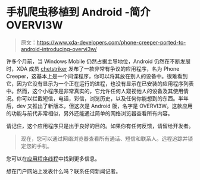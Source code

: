 # 手机爬虫移植到 Android -简介 OVERVI3W

> 原文：<https://www.xda-developers.com/phone-creeper-ported-to-android-introducing-overvi3w/>

许多个月前，当 Windows Mobile 仍然占据主导地位，Android 仍然在不断发展时，XDA 成员 [chetstriker](http://forum.xda-developers.com/member.php?u=876347) 发布了一款非常有争议的应用程序，名为 Phone Creeper，这基本上是一个间谍程序，你可以将其放在别人的设备中。很难看到它，因为它没有显示为一个正在运行的进程，也没有显示在已安装的应用程序列表中。然而，这个小程序是非常真实的，它允许任何人窥视他人的设备及其使用情况。你可以拦截短信，电话，彩信，浏览历史，以及任何你能想到的东西。半年后，dev 又推出了新版本，但这次是 Android 版，名字是 OVERVI3W。这款应用的功能与前代非常相似，另外还能通过简单的网络浏览器查看所有内容。

请记住，这个应用程序只是出于良好的目的。如果你有任何反馈，请留给开发者。

> 现在，您可以通过网络浏览器查看所有通话、短信和联系人。远程追踪并锁定您的手机。

您可以在[应用程序线程](http://forum.xda-developers.com/showthread.php?t=1094951)中找到更多信息。

想在门户网站上发表什么吗？联系任何新闻记者。